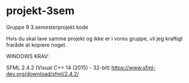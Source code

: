 # projekt-3sem

Gruppe 9 3.semesterprojekt kode

Hvis du skal lave samme projekt og ikke er i vores gruppe, vil jeg kraftigt fraråde at kopiere noget.

WINDOWS KRAV:

SFML 2.4.2 (Visual C++ 14 (2015) - 32-bit)
https://www.sfml-dev.org/download/sfml/2.4.2/